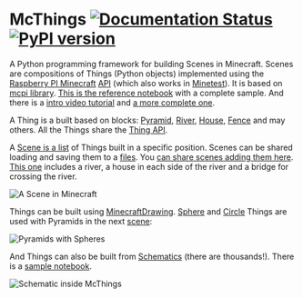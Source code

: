 # McThings [![Documentation Status](https://readthedocs.org/projects/mcthings/badge/?version=latest)](https://mcthings.readthedocs.io/en/latest/?badge=latest) [![PyPI version](https://badge.fury.io/py/mcthings.svg)](https://badge.fury.io/py/mcthings)

A Python programming framework for building Scenes in Minecraft. Scenes are compositions of Things (Python objects) implemented using the
[Raspberry PI Minecraft](https://www.minecraft.net/en-us/edition/pi/)
[API](https://www.stuffaboutcode.com/p/minecraft-api-reference.html) (which also works in [Minetest](https://github.com/arpruss/raspberryjammod-minetest)). It is based
on [mcpi library](https://github.com/martinohanlon/mcpi). 
[This is the reference notebook](https://github.com/juntosdesdecasa/minecraft/blob/develop/server/data/python/scene0_10.ipynb)
with a complete sample. And there is a [intro video tutorial](https://www.youtube.com/watch?v=p6NUFdUbcYk&t=2s) and [a more complete one](https://www.youtube.com/watch?v=teGjAXomBVs&t=4s).

A Thing is a built based on blocks: [Pyramid](mcthings/pyramid.py), [River](mcthings/river.py),
[House](mcthings/house.py), [Fence](mcthings/fence.py)
and may others. All the Things share the [Thing API](mcthings/thing.py).

A [Scene is a list](mcthings/scene.py) of Things built in a specific position. Scenes can be shared
loading and saving them to a [files](scenes/utils/scene_basic.mct). You [can share scenes adding them
here](scenes). [This one](scenes/utils/scene_basic.py) includes
a river, a house in each side of the river and a bridge for crossing the river.

![A Scene in Minecraft](scenes/img/scene_basic.png)

Things can be built using [MinecraftDrawing](https://minecraft-stuff.readthedocs.io/en/latest/index.html). 
[Sphere](mcthings/sphere.py) and [Circle](mcthings/circle.py) Things are used with Pyramids in the next 
[scene](scenes/scene_sphere_circle_pyramid.ipynb):

![Pyramids with Spheres](scenes/img/scene_sphere_circle_pyramid.png)

And Things can also be built from [Schematics](https://www.minecraft-schematics.com/) (there are thousands!). 
There is a [sample notebook](scenes/Schematics.ipynb).

![Schematic inside McThings](scenes/img/schematic.png)
